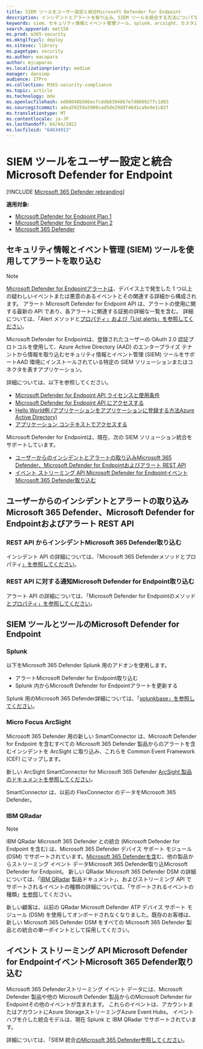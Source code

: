 ```yaml
---
title: SIEM ツールをユーザー設定と統合Microsoft Defender for Endpoint
description: インシデントとアラートを取り込み、SIEM ツールを統合する方法について学習します。
keywords: siem、セキュリティ情報とイベント管理ツール、splunk、arcsight、カスタム インジケーター、rest API、アラート定義、侵害の指標を構成する
search.appverid: met150
ms.prod: m365-security
ms.mktglfcycl: deploy
ms.sitesec: library
ms.pagetype: security
ms.author: macapara
author: mjcaparas
ms.localizationpriority: medium
manager: dansimp
audience: ITPro
ms.collection: M365-security-compliance
ms.topic: article
ms.technology: mde
ms.openlocfilehash: ed88048b506ecfcddb8394667e7d800927fc1d83
ms.sourcegitcommit: adea59259a5900cad5de29ddf46d1ca9e9e1c82f
ms.translationtype: MT
ms.contentlocale: ja-JP
ms.lasthandoff: 04/04/2022
ms.locfileid: "64634913"
---
```

# <a name="integrate-your-siem-tools-with-microsoft-defender-for-endpoint"></a>SIEM ツールをユーザー設定と統合Microsoft Defender for Endpoint

[!INCLUDE [Microsoft 365 Defender rebranding](../../includes/microsoft-defender.md)]

**適用対象:**
- [Microsoft Defender for Endpoint Plan 1](https://go.microsoft.com/fwlink/p/?linkid=2154037)
- [Microsoft Defender for Endpoint Plan 2](https://go.microsoft.com/fwlink/p/?linkid=2154037)
- [Microsoft 365 Defender](https://go.microsoft.com/fwlink/?linkid=2118804)


## <a name="ingest-alerts-using-security-information-and-events-management-siem-tools"></a>セキュリティ情報とイベント管理 (SIEM) ツールを使用してアラートを取り込む

> [!NOTE]
>
> [Microsoft Defender for Endpointアラートは](alerts.md)、デバイス上で発生した 1 つ以上の疑わしいイベントまたは悪意のあるイベントとその関連する詳細から構成されます。 アラート Microsoft Defender for Endpoint API は、アラートの使用に関する最新の API であり、各アラートに関連する証拠の詳細な一覧を含む。 詳細については、「Alert メソッドと[プロパティ」および「List alerts」](alerts.md)[を参照してください](get-alerts.md)。

Microsoft Defender for Endpointは、登録されたユーザーの OAuth 2.0 認証プロトコルを使用して、Azure Active Directory (AAD) のエンタープライズ テナントから情報を取り込むセキュリティ情報とイベント管理 (SIEM) ツールをサポートAAD 環境にインストールされている特定の SIEM ソリューションまたはコネクタを表すアプリケーション。

詳細については、以下を参照してください。

- [Microsoft Defender for Endpoint API ライセンスと使用条件](api-terms-of-use.md) 
- [Microsoft Defender for Endpoint API にアクセスする](apis-intro.md)
- [Hello World例 (アプリケーションをアプリケーションに登録する方法Azure Active Directory)](api-hello-world.md)
- [アプリケーション コンテキストでアクセスする](exposed-apis-create-app-webapp.md)


Microsoft Defender for Endpointは、現在、次の SIEM ソリューション統合をサポートしています。 

- [ユーザーからのインシデントとアラートの取り込みMicrosoft 365 Defender、Microsoft Defender for Endpointおよびアラート REST API](#ingesting-incidents-and-alerts-from-the-microsoft-365-defender-and-microsoft-defender-for-endpoint-incidents-and-alerts-rest-apis)
- [イベント ストリーミング API Microsoft Defender for EndpointイベントMicrosoft 365 Defender取り込む](#ingesting-microsoft-defender-for-endpoint-events-from-the-microsoft-365-defender-event-streaming-api)

## <a name="ingesting-incidents-and-alerts-from-the-microsoft-365-defender-and-microsoft-defender-for-endpoint-incidents-and-alerts-rest-apis"></a>ユーザーからのインシデントとアラートの取り込みMicrosoft 365 Defender、Microsoft Defender for Endpointおよびアラート REST API

### <a name="ingesting-incidents-from-the-microsoft-365-defender-incidents-rest-api"></a>REST API からインシデントMicrosoft 365 Defender取り込む

インシデント API の詳細については、「Microsoft 365 Defenderメソッドとプロパティ[」を参照してください](../defender/api-incident.md)。

### <a name="ingesting-alerts-from-the-microsoft-defender-for-endpoint-alerts-rest-api"></a>REST API に対する通知Microsoft Defender for Endpoint取り込む

アラート API の詳細については、「Microsoft Defender for Endpointのメソッド[とプロパティ」を参照してください](alerts.md)。

## <a name="siem-tool-integration-with-microsoft-defender-for-endpoint"></a>SIEM ツールとツールのMicrosoft Defender for Endpoint

### <a name="splunk"></a>Splunk

以下をMicrosoft 365 Defender Splunk 用のアドオンを使用します。

- アラートMicrosoft Defender for Endpoint取り込む
- Splunk 内からMicrosoft Defender for Endpointアラートを更新する

Splunk 用のMicrosoft 365 Defender詳細については、「[splunkbase」を参照してください](https://splunkbase.splunk.com/app/4959/)。

### <a name="micro-focus-arcsight"></a>Micro Focus ArcSight

Microsoft 365 Defender 用の新しい SmartConnector は、Microsoft Defender for Endpoint を含むすべての Microsoft 365 Defender 製品からのアラートを含むインシデントを ArcSight に取り込み、これらを Common Event Framework (CEF) にマップします。

新しい ArcSight SmartConnector for Microsoft 365 Defender [ArcSight 製品のドキュメントを参照してください](https://www.microfocus.com/documentation/arcsight/arcsight-smartconnectors/microsoft-365-defender/index.html)。

SmartConnector は、以前の FlexConnector のデータをMicrosoft 365 Defender。

### <a name="ibm-qradar"></a>IBM QRadar

>[!NOTE]
>IBM QRadar Microsoft 365 Defender との統合 (Microsoft Defender for Endpoint を含む) は、Microsoft 365 Defender デバイス サポート モジュール (DSM) でサポートされています。[Microsoft 365 Defenderを含](../defender/streaming-api.md)む、他の製品からストリーミング イベント データMicrosoft 365 Defender取り込Microsoft Defender for Endpoint。 新しい QRadar Microsoft 365 Defender DSM の詳細については、「[IBM QRadar](https://www.ibm.com/docs/en/dsm?topic=microsoft-365-defender) 製品ドキュメント」、およびストリーミング API でサポートされるイベントの種類の詳細については、「サポートされるイベントの種類」[を参照](../defender/supported-event-types.md)してください。

新しい顧客は、以前の QRadar Microsoft Defender ATP デバイス サポート モジュール (DSM) を使用してオンボードされなくなりました。既存のお客様は、新しい Microsoft 365 Defender DSM をすべての Microsoft 365 Defender 製品との統合の単一ポイントとして採用してください。

## <a name="ingesting-microsoft-defender-for-endpoint-events-from-the-microsoft-365-defender-event-streaming-api"></a>イベント ストリーミング API Microsoft Defender for EndpointイベントMicrosoft 365 Defender取り込む

Microsoft 365 Defenderストリーミング イベント データには、Microsoft Defender 製品や他の Microsoft Defender 製品からのMicrosoft Defender for Endpointその他のイベントが含まれます。 これらのイベントは、アカウントまたはアカウントにAzure StorageストリーミングAzure Event Hubs。 イベント ハブを介した統合モデルは、現在 Splunk と IBM QRadar でサポートされています。

詳細については、「SIEM 統合[のMicrosoft 365 Defender参照してください](../defender/configure-siem-defender.md)。
